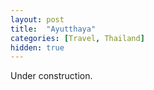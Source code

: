 ```yaml
---
layout: post
title:  "Ayutthaya"
categories: [Travel, Thailand]
hidden: true
---
```

Under construction.